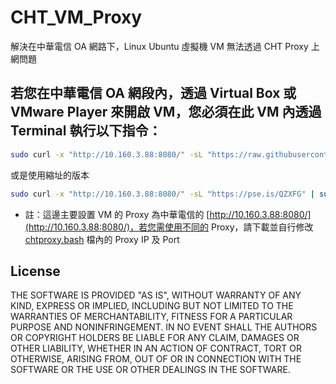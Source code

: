 # CHT_VM_Proxy
解決在中華電信 OA 網路下，Linux Ubuntu 虛擬機 VM 無法透過 CHT Proxy 上網問題

## 若您在中華電信 OA 網段內，透過 Virtual Box 或 VMware Player 來開啟 VM，您必須在此 VM 內透過 Terminal 執行以下指令：
```bash
sudo curl -x "http://10.160.3.88:8080/" -sL "https://raw.githubusercontent.com/oneleo/vm_with_cht-oa-proxy/master/chtproxy.bash" | sudo bash
```
或是使用縮址的版本
```bash
sudo curl -x "http://10.160.3.88:8080/" -sL "https://pse.is/QZXFG" | sudo bash
```


- 註：這邊主要設置 VM 的 Proxy 為中華電信的 [http://10.160.3.88:8080/](http://10.160.3.88:8080/)，若您需使用不同的 Proxy，請下載並自行修改 [chtproxy.bash](https://github.com/oneleo/vm_with_cht-oa-proxy/blob/master/chtproxy.bash) 檔內的 Proxy IP 及 Port 

## License
THE SOFTWARE IS PROVIDED "AS IS", WITHOUT WARRANTY OF ANY KIND, EXPRESS OR
IMPLIED, INCLUDING BUT NOT LIMITED TO THE WARRANTIES OF MERCHANTABILITY,
FITNESS FOR A PARTICULAR PURPOSE AND NONINFRINGEMENT. IN NO EVENT SHALL THE
AUTHORS OR COPYRIGHT HOLDERS BE LIABLE FOR ANY CLAIM, DAMAGES OR OTHER
LIABILITY, WHETHER IN AN ACTION OF CONTRACT, TORT OR OTHERWISE, ARISING FROM,
OUT OF OR IN CONNECTION WITH THE SOFTWARE OR THE USE OR OTHER DEALINGS IN THE
SOFTWARE.

